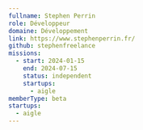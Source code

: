 ```yaml
---
fullname: Stephen Perrin
role: Développeur
domaine: Développement
link: https://www.stephenperrin.fr/
github: stephenfreelance
missions:
  - start: 2024-01-15
    end: 2024-07-15
    status: independent
    startups:
      - aigle
memberType: beta
startups:
  - aigle
---
```

